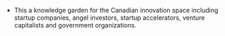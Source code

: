 - This a knowledge garden for the Canadian innovation space including startup companies, angel investors, startup accelerators, venture capitalists and government organizations.